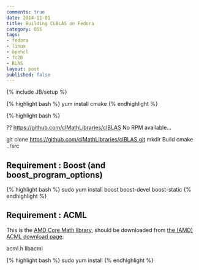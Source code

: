 ```yaml
---
comments: true
date: 2014-11-01
title: Building CLBLAS on Fedora
category: OSS
tags:
- fedora
- linux
- opencl
- fc20
- BLAS
layout: post
published: false
---
```

{% include JB/setup %}

{% highlight bash %}
yum install cmake
{% endhighlight %}

{% highlight bash %}

??
https://github.com/clMathLibraries/clBLAS
No RPM available...


git clone https://github.com/clMathLibraries/clBLAS.git
mkdir Build
cmake ../src

## Requirement : Boost (and boost_program_options)

{% highlight bash %}
sudo yum install boost boost-devel boost-static
{% endhighlight %}

## Requirement : ACML

This is the [AMD Core Math library](http://en.wikipedia.org/wiki/AMD_Core_Math_Library), should be downloaded from [the (AMD) ACML download page](http://developer.amd.com/tools-and-sdks/cpu-development/amd-core-math-library-acml/acml-downloads-resources/).

acml.h libacml

{% highlight bash %}
sudo yum install 
{% endhighlight %}
